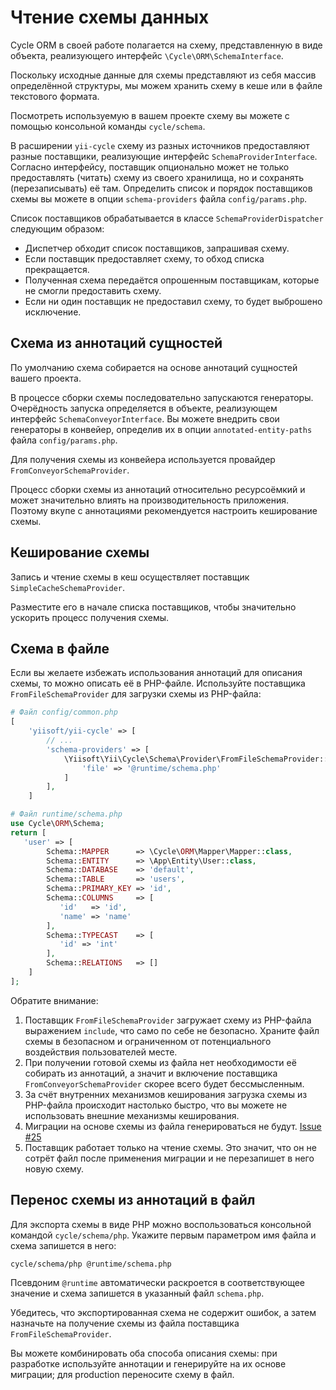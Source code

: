 # Чтение схемы данных

Cycle ORM в своей работе полагается на схему,
представленную в виде объекта, реализующего интерфейс `\Cycle\ORM\SchemaInterface`.

Поскольку исходные данные для схемы представляют из себя массив определённой структуры,
мы можем хранить схему в кеше или в файле текстового формата.

Посмотреть используемую в вашем проекте схему вы можете с помощью консольной команды `cycle/schema`.

В расширении `yii-cycle` схему из разных источников предоставляют разные поставщики, реализующие интерфейс
`SchemaProviderInterface`. Согласно интерфейсу, поставщик опционально может не только предоставлять (читать) схему из
своего хранилища, но и сохранять (перезаписывать) её там. Определить список и порядок поставщиков схемы вы можете в
опции `schema-providers` файла `config/params.php`.

Список поставщиков обрабатывается в классе `SchemaProviderDispatcher` следующим образом:

- Диспетчер обходит список поставщиков, запрашивая схему.
- Если поставщик предоставляет схему, то обход списка прекращается.
- Полученная схема передаётся опрошенным поставщикам, которые не смогли предоставить схему.
- Если ни один поставщик не предоставил схему, то будет выброшено исключение.

## Схема из аннотаций сущностей

По умолчанию схема собирается на основе аннотаций сущностей вашего проекта.

В процессе сборки схемы последовательно запускаются генераторы. Очерёдность запуска определяется в объекте,
реализующем интерфейс `SchemaConveyorInterface`. Вы можете внедрить свои генераторы в конвейер, определив их в
опции `annotated-entity-paths` файла `config/params.php`.

Для получения схемы из конвейера используется провайдер `FromConveyorSchemaProvider`.

Процесс сборки схемы из аннотаций относительно ресурсоёмкий и может значительно влиять на производительность
приложения. Поэтому вкупе с аннотациями рекомендуется настроить кеширование схемы.

## Кеширование схемы

Запись и чтение схемы в кеш осуществляет поставщик `SimpleCacheSchemaProvider`.

Разместите его в начале списка поставщиков, чтобы значительно ускорить процесс получения схемы.

## Схема в файле

Если вы желаете избежать использования аннотаций для описания схемы, то можно описать её в PHP-файле.
Используйте поставщика `FromFileSchemaProvider` для загрузки схемы из PHP-файла:

```php
# Файл config/common.php
[
    'yiisoft/yii-cycle' => [
        // ...
        'schema-providers' => [
            \Yiisoft\Yii\Cycle\Schema\Provider\FromFileSchemaProvider::class => [
                'file' => '@runtime/schema.php'
            ]
        ],
    ]
```

```php
# Файл runtime/schema.php
use Cycle\ORM\Schema;
return [
   'user' => [
        Schema::MAPPER      => \Cycle\ORM\Mapper\Mapper::class,
        Schema::ENTITY      => \App\Entity\User::class,
        Schema::DATABASE    => 'default',
        Schema::TABLE       => 'users',
        Schema::PRIMARY_KEY => 'id',
        Schema::COLUMNS     => [
           'id'   => 'id',
           'name' => 'name'
        ],
        Schema::TYPECAST    => [
           'id' => 'int'
        ],
        Schema::RELATIONS   => []
    ]
];
```

Обратите внимание: 

1. Поставщик `FromFileSchemaProvider` загружает схему из PHP-файла выражением `include`, что само по себе
   не безопасно. Храните файл схемы в безопасном и ограниченном от потенциального воздействия пользователей месте.
2. При получении готовой схемы из файла нет необходимости её собирать из аннотаций, а значит и включение поставщика
   `FromConveyorSchemaProvider` скорее всего будет бессмысленным.
3. За счёт внутренних механизмов кеширования загрузка схемы из PHP-файла происходит настолько быстро, что вы можете
   не использовать внешние механизмы кеширования.
4. Миграции на основе схемы из файла генерироваться не будут. [Issue #25](https://github.com/yiisoft/yii-cycle/issues/25)
5. Поставщик работает только на чтение схемы. Это значит, что он не сотрёт файл после применения миграции и 
   не перезапишет в него новую схему.

## Перенос схемы из аннотаций в файл

Для экспорта схемы в виде PHP можно воспользоваться консольной командой `cycle/schema/php`.
Укажите первым параметром имя файла и схема запишется в него:

```bash
cycle/schema/php @runtime/schema.php
```

Псевдоним `@runtime` автоматически раскроется в соответствующее значение и схема запишется в указанный
файл `schema.php`.

Убедитесь, что экспортированная схема не содержит ошибок, а затем назначьте на получение схемы из файла
поставщика `FromFileSchemaProvider`.

Вы можете комбинировать оба способа описания схемы: при разработке используйте аннотации и генерируйте на их основе
миграции; для production переносите схему в файл.
